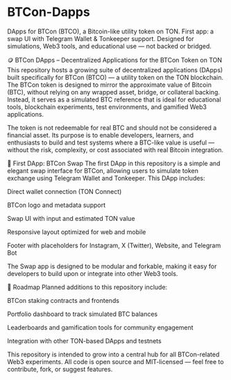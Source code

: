 # BTCon-Dapps
DApps for BTCon (BTCO), a Bitcoin-like utility token on TON. First app: a swap UI with Telegram Wallet &amp; Tonkeeper support. Designed for simulations, Web3 tools, and educational use — not backed or bridged.

🪙 BTCon DApps – Decentralized Applications for the BTCon Token on TON
This repository hosts a growing suite of decentralized applications (DApps) built specifically for BTCon (BTCO) — a utility token on the TON blockchain. The BTCon token is designed to mirror the approximate value of Bitcoin (BTC), without relying on any wrapped asset, bridge, or collateral backing. Instead, it serves as a simulated BTC reference that is ideal for educational tools, blockchain experiments, test environments, and gamified Web3 applications.

The token is not redeemable for real BTC and should not be considered a financial asset. Its purpose is to enable developers, learners, and enthusiasts to build and test systems where a BTC-like value is useful — without the risk, complexity, or cost associated with real Bitcoin integration.

🔁 First DApp: BTCon Swap
The first DApp in this repository is a simple and elegant swap interface for BTCon, allowing users to simulate token exchange using Telegram Wallet and Tonkeeper. This DApp includes:

Direct wallet connection (TON Connect)

BTCon logo and metadata support

Swap UI with input and estimated TON value

Responsive layout optimized for web and mobile

Footer with placeholders for Instagram, X (Twitter), Website, and Telegram Bot

The Swap app is designed to be modular and forkable, making it easy for developers to build upon or integrate into other Web3 tools.

🚀 Roadmap
Planned additions to this repository include:

BTCon staking contracts and frontends

Portfolio dashboard to track simulated BTC balances

Leaderboards and gamification tools for community engagement

Integration with other TON-based DApps and testnets

This repository is intended to grow into a central hub for all BTCon-related Web3 experiments. All code is open source and MIT-licensed — feel free to contribute, fork, or suggest features.


